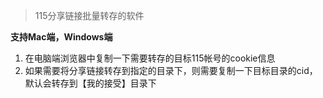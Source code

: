 > 115分享链接批量转存的软件

**支持Mac端，Windows端**

1. 在电脑端浏览器中复制一下需要转存的目标115帐号的cookie信息
2. 如果需要将分享链接转存到指定的目录下，则需要复制一下目标目录的cid，默认会转存到【我的接受】目录下